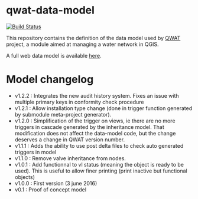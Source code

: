 # qwat-data-model

[![Build Status](https://travis-ci.org/qwat/qwat-data-model.svg?branch=master)](https://travis-ci.org/qwat/qwat-data-model)

This repository contains the definition of the data model used by [QWAT](https://github.com/qwat/QWAT) project, a module aimed at managing a water network in QGIS.

A full web data model is available [here](https://rawgit.com/qwat/qwat-data-model/better_doc/diagram/index.html).

# Model changelog 
- v1.2.2 : Integrates the new audit history system. Fixes an issue with multiple primary keys in conformity check procedure 
- v1.2.1 : Allow installation type change (done in trigger function generated by submodule meta-project generator). 
- v1.2.0 : Simplification of the trigger on views, ie there are no more triggers in cascade generated by the inheritance model. That modification does not affect the data-model code, but the change deserves a change in QWAT version number.
- v1.1.1 : Adds the ability to use post delta files to check auto generated triggers in model 
- v1.1.0 : Remove valve inheritance from nodes. 
- v1.0.1 : Add functionnal to vl status (meaning the object is ready to be used). This is useful to allow finer printing (print inactive but functional objects)
- v1.0.0 : First version (3 june 2016)
- v0.1 : Proof of concept model 
